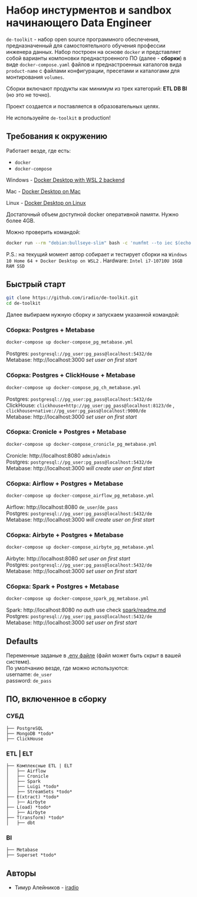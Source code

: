 # Набор инстурментов и sandbox начинающего Data Engineer
`de-toolkit` - набор open source программного обеспечения, предназначенный для самостоятельного обучения профессии инженера данных. Набор построен на основе `docker` и представляет собой варианты компоновки преднастроенного ПО (далее - **сборки**) в виде `docker-compose.yaml` файлов и преднастроенных каталогов вида `product-name` с файлами конфигурации, пресетами и каталогами для монтирования `volumes`.

Сборки включают продукты как минимум из трех категорий: **ETL DB BI** (но это не точно).

Проект создается и поставляется в образовательных целях.

Не используейте `de-toolkit` в production!

## Требования к окружению
Работает везде, где есть:
- `docker`
- `docker-compose`

Windows - [Docker Desktop with WSL 2 backend](https://docs.docker.com/desktop/windows/wsl/)

Mac - [Docker Desktop on Mac](https://docs.docker.com/desktop/install/mac-install/)

Linux - [Docker Desktop on Linux](https://docs.docker.com/desktop/install/linux-install/)

Достаточный объем доступной docker оперативной памяти. Нужно более 4GB. 

Можно проверить командой:

``` bash
docker run --rm "debian:bullseye-slim" bash -c 'numfmt --to iec $(echo $(($(getconf _PHYS_PAGES) * $(getconf PAGE_SIZE))))' 
```
P.S.: на текущий момент автор собирает и тестирует сборки на `Windows 10 Home 64 + Docker Desktop on WSL2` . Hardware: `Intel i7-10710U 16GB RAM SSD`

## Быстрый старт
``` bash
git clone https://github.com/iradio/de-toolkit.git
cd de-toolkit
```
Далее выбираем нужную сборку и запускаем указанной командой:

### Сборка: Postgres + Metabase
``` bash
docker-compose up docker-compose_pg_metabase.yml
```
Postgres: `postgresql://pg_user:pg_pass@localhost:5432/de`   
Metabase: http://localhost:3000 *set user on first start*  

### Сборка: Postgres + ClickHouse + Metabase
``` bash
docker-compose up docker-compose_pg_ch_metabase.yml
```
Postgres: `postgresql://pg_user:pg_pass@localhost:5432/de`  
ClickHouse: `clickhouse+http://pg_user:pg_pass@localhost:8123/de` , `clickhouse+native://pg_user:pg_pass@localhost:9000/de`  
Metabase: http://localhost:3000 *set user on first start*  

### Сборка: Cronicle + Postgres + Metabase
``` bash
docker-compose up docker-compose_cronicle_pg_metabase.yml
```
Cronicle: http://localhost:8080 `admin`/`admin`  
Postgres: `postgresql://pg_user:pg_pass@localhost:5432/de`  
Metabase: http://localhost:3000 *will create user on first start*  

### Сборка: Airflow + Postgres + Metabase
``` bash
docker-compose up docker-compose_airflow_pg_metabase.yml
```
Airflow: http://localhost:8080 `de_user`/`de_pass`  
Postgres: `postgresql://pg_user:pg_pass@localhost:5432/de`  
Metabase: http://localhost:3000 *will create user on first start*

### Сборка: Airbyte + Postgres + Metabase
``` bash
docker-compose up docker-compose_airbyte_pg_metabase.yml
```
Airbyte: http://localhost:8080 *set user on first start*  
Postgres: `postgresql://pg_user:pg_pass@localhost:5432/de`  
Metabase: http://localhost:3000 *set user on first start*

### Сборка: Spark + Postgres + Metabase
``` bash
docker-compose up docker-compose_spark_pg_metabase.yml
```
Spark: http://localhost:8080 *no auth* use check [spark/readme.md](./spark/readme.md)  
Postgres: `postgresql://pg_user:pg_pass@localhost:5432/de`  
Metabase: http://localhost:3000 *set user on first start*

## Defaults 
Переменные заданые в [.env файле](.env) (файл может быть скрыт в вашей системе).  
По умолчанию везде, где можно используются:  
username: `de_user`  
password: `de_pass`  

## ПО, включенное в сборку
### СУБД
```
├── PostgreSQL
├── MongoDB *todo*
├── ClickHouse
```
### ETL | ELT
```
├── Комплексные ETL | ELT
│   ├── Airflow
│   ├── Cronicle
│   ├── Spark
│   ├── Luigi *todo*
│   ├── StreamSets *todo*
├── E(xtract) *todo*
│   ├── Airbyte
├── L(oad) *todo*
│   ├── Airbyte
├── T(ransform) *todo*
│   ├── dbt
```
### BI
```
├── Metabase
├── Superset *todo*
```
## Авторы
- Тимур Алейников - [iradio](https://github.com/iradio)